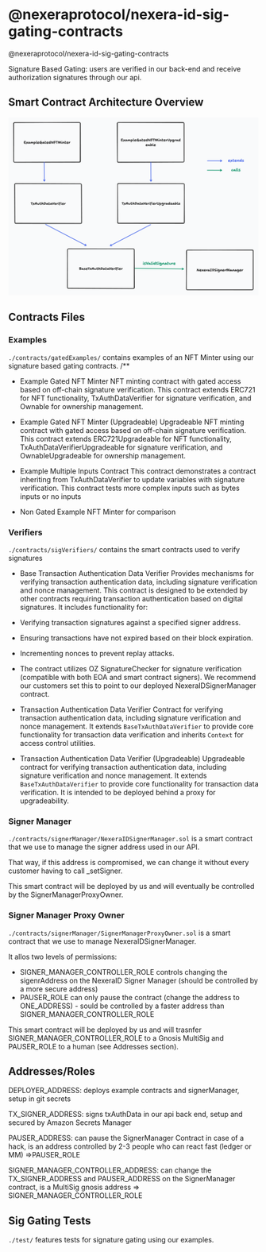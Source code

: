# @nexeraprotocol/nexera-id-sig-gating-contracts

@nexeraprotocol/nexera-id-sig-gating-contracts

Signature Based Gating: users are verified in our back-end and receive authorization signatures through our api.

## Smart Contract Architecture Overview

![Architecture Overview](../images/NexeraID%20Smart%20Contract%20Architecture%20Overview.png)

## Contracts Files

### Examples

`./contracts/gatedExamples/` contains examples of an NFT Minter using our signature based gating contracts.
/**

- Example Gated NFT Minter
NFT minting contract with gated access based on off-chain signature verification.
This contract extends ERC721 for NFT functionality, TxAuthDataVerifier for signature verification, and Ownable for ownership management.

- Example Gated NFT Minter (Upgradeable)
Upgradeable NFT minting contract with gated access based on off-chain signature verification.
This contract extends ERC721Upgradeable for NFT functionality, TxAuthDataVerifierUpgradeable for signature verification, and OwnableUpgradeable for ownership management.

- Example Multiple Inputs Contract
This contract demonstrates a contract inheriting from TxAuthDataVerifier to update variables with signature verification.
This contract tests more complex inputs such as bytes inputs or no inputs

- Non Gated Example  NFT Minter for comparison

### Verifiers

`./contracts/sigVerifiers/` contains the smart contracts used to verify signatures

- Base Transaction Authentication Data Verifier
Provides mechanisms for verifying transaction authentication data, including signature verification and nonce management.
This contract is designed to be extended by other contracts requiring transaction authentication based on digital signatures.
It includes functionality for:
- Verifying transaction signatures against a specified signer address.
- Ensuring transactions have not expired based on their block expiration.
- Incrementing nonces to prevent replay attacks.
- The contract utilizes OZ SignatureChecker for signature verification (compatible with both EOA and smart contract signers). We recommend our customers set this to point to our deployed NexeraIDSignerManager contract.

- Transaction Authentication Data Verifier
Contract for verifying transaction authentication data, including signature verification and nonce management.
It extends `BaseTxAuthDataVerifier` to provide core functionality for transaction data verification and inherits `Context` for access control utilities.

- Transaction Authentication Data Verifier (Upgradeable)
Upgradeable contract for verifying transaction authentication data, including signature verification and nonce management.
It extends `BaseTxAuthDataVerifier` to provide core functionality for transaction data verification.
It is intended to be deployed behind a proxy for upgradeability.

### Signer Manager

`./contracts/signerManager/NexeraIDSignerManager.sol` is a smart contract that we use to manage the signer address used in our API.

That way, if this address is compromised, we can change it without every customer having to call _setSigner.

This smart contract will be deployed by us and will eventually be controlled by the SignerManagerProxyOwner.

### Signer Manager Proxy Owner

`./contracts/signerManager/SignerManagerProxyOwner.sol` is a smart contract that we use to manage NexeraIDSignerManager.

It allos two levels of permissions:

- SIGNER_MANAGER_CONTROLLER_ROLE controls changing the sigenrAddress on the NexeraID Signer Manager (should be controlled by a more secure address)
- PAUSER_ROLE can only pause the contract (change the address to ONE_ADDRESS) - sould be controlled by a faster address than SIGNER_MANAGER_CONTROLLER_ROLE

This smart contract will be deployed by us and will trasnfer SIGNER_MANAGER_CONTROLLER_ROLE to a Gnosis MultiSig and PAUSER_ROLE to a human (see Addresses section).

## Addresses/Roles

DEPLOYER_ADDRESS: deploys example contracts and signerManager, setup in git secrets

TX_SIGNER_ADDRESS: signs txAuthData in our api back end, setup and secured by Amazon Secrets Manager

PAUSER_ADDRESS: can pause the SignerManager Contract in case of a hack, is an address controlled by 2-3 people who can react fast (ledger or MM) =>PAUSER_ROLE

SIGNER_MANAGER_CONTROLLER_ADDRESS: can change the TX_SIGNER_ADDRESS and PAUSER_ADDRESS on the SignerManager contract, is a MultiSig gnosis address => SIGNER_MANAGER_CONTROLLER_ROLE

## Sig Gating Tests

`./test/` features tests for signature gating using our examples.
